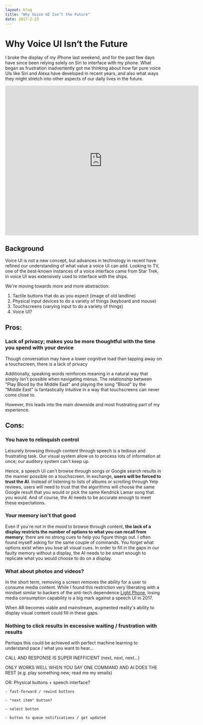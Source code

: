 ```yaml
---
layout: blog
title: "Why Voice UI Isn‘t the Future"
date: 2017-2-23
---
```


# Why Voice UI Isn‘t the Future

I broke the display of my iPhone last weekend, and for the past few days have since been relying solely on Siri to interface with my phone. What began as frustration inadvertently got me thinking about how far pure voice UIs like Siri and Alexa have developed in recent years, and also what ways they might stretch into other aspects of our daily lives in the future.

<div class="youtube">
<iframe width="620" height="480" src="https://www.youtube.com/embed/H-zPIjJv8rA" frameborder="0" allowfullscreen align="middle" style="max-width: 620px;"></iframe>
</div>

## Background

Voice UI is not a new concept, but advances in technology in recent have refined our understanding of what value a voice UI can add. Looking to TV, one of the best-known instances of a voice interface came from Star Trek, in voice UI was extensively used to interface with the ships. 

We're moving towards more and more abstraction:
1. Tactile buttons that do as you expect (image of old landline)
2. Physical input devices to do a variety of things (keyboard and mouse)
3. Touchscreens (varying input to do a variety of things)
4. Voice UI?

## Pros: 

### Lack of privacy; makes you be more thoughtful with the time you spend with your device

Though conversation may have a lower cognitive load than tapping away on a touchscreen, there is a lack of privacy 


Additionally, speaking words reinforces meaning in a natural way that simply isn't possible when navigating menus. The relationship between "Play Blood by the Middle East" and playing the song "Blood" by the "Middle East" is fantastically intuitive in a way that touchscreens can never come close to.


However, this leads into the main downside and most frustrating part of my experience.


## Cons: 

### You have to relinquish control

Leisurely browsing through content through speech is a tedious and frustrating task. Our visual system allow us to process lots of information at once; our auditory system can't keep up.

Hence, a speech UI can't browse through songs or Google search results in the manner possible on a touchscreen. In exchange, **users will be forced to trust the AI**. Instead of listening to lists of albums or scrolling through Yelp reviews, users will need to trust that the algorithms will choose the same Google result that you would or pick the same Kendrick Lamar song that you would. And of course, the AI needs to be accurate enough to meet these expectations.

### Your memory isn't that good

Even if you're not in the mood to browse through content, **the lack of a display restricts the number of options to what you can recall from memory**; there are no strong cues to help you figure things out. I often found myself asking for the same couple of commands. You forget what options exist when you lose all visual cues. In order to fill in the gaps in our faulty memory without a display, the AI needs to be smart enough to replicate what you would choose to do on a display.

### What about photos and videos?

In the short term, removing a screen removes the ability for a user to consume media content. While I found this restriction very liberating with a mindset similar to backers of the anti-tech dependence [Light Phone](https://www.kickstarter.com/projects/thelightphone/the-light-phone), losing media consumption capability is a big mark against a speech UI in 2017.

When AR becomes viable and mainstream, augmented reality's ability to display visual content could fill in these gaps.

### Nothing to click results in excessive waiting / frustration with results

Perhaps this could be achieved with perfect machine learning to understand pace / what you want to hear...

CALL AND RESPONSE IS SUPER INEFFICIENT (next, next, next...)

ONLY WORKS WELL WHEN YOU SAY ONE COMMAND AND AI DOES THE REST (e.g. play something new; read me my emails)

OR: Physical buttons + speech interface?

	- fast-forward / rewind buttons

	- "next item" button?

	- select button

	- button to queue notifications / get updated